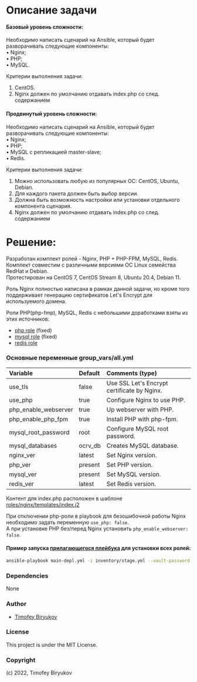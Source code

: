 # Описание задачи

#### Базовый уровень сложности:    
Необходимо написать сценарий на Ansible, который будет разворачивать следующие компоненты:    
•        Nginx;    
•        PHP;    
•        MySQL.    

Критерии выполнения задачи:    
1. CentOS.    
2. Nginx должен по умолчанию отдавать index.php со след. содержанием <?php phpinfo(); ?>    

#### Продвинутый уровень сложности:    
Необходимо написать сценарий на Ansible, который будет разворачивать следующие компоненты:    
•        Nginx;    
•        PHP;    
•        MySQL с репликацией master-slave;    
•        Redis.    

Критерии выполнения задачи:    
1. Можно использовать любую из популярных ОС: CentOS, Ubuntu, Debian.    
2. Для каждого пакета должен быть выбор версии.    
3. Должна быть возможность настройки или установки отдельного компонента сценария.    
4. Nginx должен по умолчанию отдавать index.php со след. содержанием <?php phpinfo(); ?>


# Решение:
Разработан комплект ролей  - Nginx, PHP + PHP-FPM, MySQL, Redis.    
Комплект совместим с различными версиями ОС Linux семейства RedHat и Debian.     
Протестирован на CentOS 7, CentOS Stream 8, Ubuntu 20.4, Debian 11.

Роль Nginx полностью написана в рамках данной задачи, но кроме того поддерживает генерацию сертификатов Let's Encrypt для используемого домена.    

Роли PHP(php-fmp), MySQL, Redis с небольшими доработками взяты из этих источников:    
- [php role](https://github.com/geerlingguy/ansible-role-php) (fixed)
- [mysql role](https://github.com/geerlingguy/ansible-role-mysql) (fixed)
- [redis role](https://github.com/geerlingguy/ansible-role-redis)

### Основные переменные group_vars/all.yml

| Variable           | Default | Comments (type)                                             |
| :----------------- | :------ | :---------------------------------------------------------- |
| use_tls | false    | Use SSL Let's Encrypt certificate by Nginx. |
| use_php | true    | Configure Nginx to use PHP. |
| php_enable_webserver | true    | Up webserver with PHP. |
| php_enable_php_fpm | true    | Install PHP with php-fpm. |
| mysql_root_password     | root      | Configure MySQL root password.                 |
| mysql_databases | ocrv_db    | Creates MySQL database. |
| nginx_ver | latest    | Set Nginx version. |
| php_ver | present    | Set PHP version. |
| mysql_ver | present    | Set MySQL version. |
| redis_ver | latest    | Set Redis version. |

Контент для index.php расположен в шаблоне [roles/nginx/templates/index.j2](roles/nginx/templates/index.j2)    

При отключении php-роли в playbook для безошибочной работы Nginx необходимо задать переменную `use_php: false`.    
А при установке PHP без/перед Nginx установить `php_enable_webserver: false`.

#### Пример запуска [прилагающегося плейбука](main-depl.yml) для установки всех ролей:

```bash
ansible-playbook main-depl.yml -i inventory/stage.yml --vault-password-file  vault_pass.txt
```

### Dependencies

None

### Author

- [Timofey Biryukov](https://github.com/Dok-dev)

### License

This project is under the MIT License.

### Copyright

(c) 2022, Timofey Biryukov
